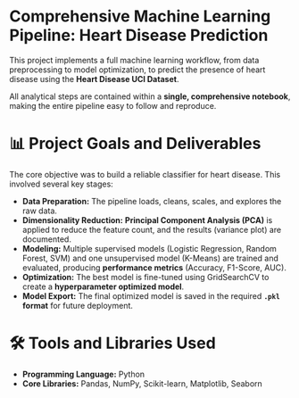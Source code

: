 # Comprehensive Machine Learning Pipeline: Heart Disease Prediction

This project implements a full machine learning workflow, from data preprocessing to model optimization, to predict the presence of heart disease using the **Heart Disease UCI Dataset**.

All analytical steps are contained within a **single, comprehensive notebook**, making the entire pipeline easy to follow and reproduce.

# 📊 Project Goals and Deliverables

The core objective was to build a reliable classifier for heart disease. This involved several key stages:

* **Data Preparation:** The pipeline loads, cleans, scales, and explores the raw data.
* **Dimensionality Reduction:** **Principal Component Analysis (PCA)** is applied to reduce the feature count, and the results (variance plot) are documented.
* **Modeling:** Multiple supervised models (Logistic Regression, Random Forest, SVM) and one unsupervised model (K-Means) are trained and evaluated, producing **performance metrics** (Accuracy, F1-Score, AUC).
* **Optimization:** The best model is fine-tuned using GridSearchCV to create a **hyperparameter optimized model**.
* **Model Export:** The final optimized model is saved in the required **`.pkl` format** for future deployment.

# 🛠️ Tools and Libraries Used

* **Programming Language:** Python
* **Core Libraries:** Pandas, NumPy, Scikit-learn, Matplotlib, Seaborn
